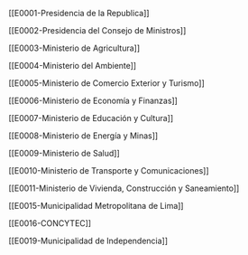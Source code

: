 [[E0001-Presidencia de la Republica]]

[[E0002-Presidencia del Consejo de Ministros]]

[[E0003-Ministerio de Agricultura]]

[[E0004-Ministerio del Ambiente]]

[[E0005-Ministerio de Comercio Exterior y Turismo]]

[[E0006-Ministerio de Economía y Finanzas]]

[[E0007-Ministerio de Educación y Cultura]]

[[E0008-Ministerio de Energía y Minas]]

[[E0009-Ministerio de Salud]]

[[E0010-Ministerio de Transporte y Comunicaciones]]

[[E0011-Ministerio de Vivienda, Construcción y Saneamiento]]

[[E0015-Municipalidad Metropolitana de Lima]]

[[E0016-CONCYTEC]]

[[E0019-Municipalidad de Independencia]]

